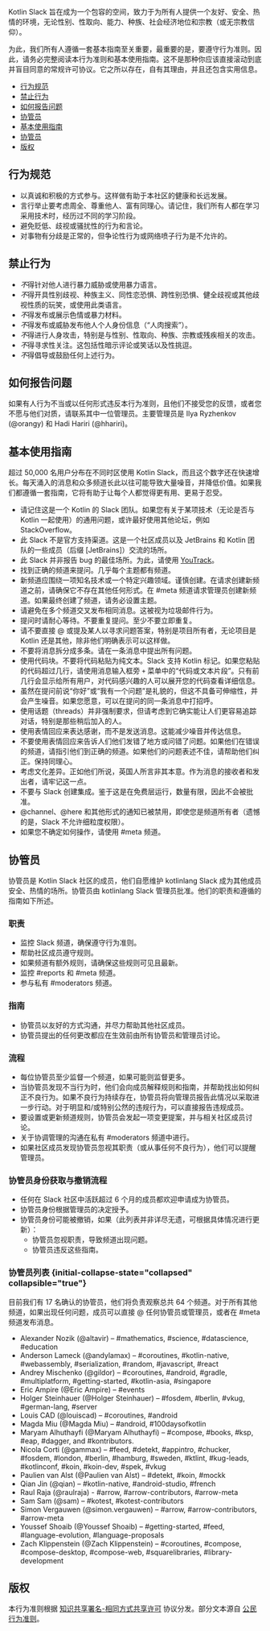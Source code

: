 [//]: # (title: Kotlin Slack 行为准则与使用指南)

Kotlin Slack 旨在成为一个包容的空间，致力于为所有人提供一个友好、安全、热情的环境，无论性别、性取向、能力、种族、社会经济地位和宗教（或无宗教信仰）。

为此，我们所有人遵循一套基本指南至关重要，最重要的是，要遵守行为准则。因此，请务必完整阅读本行为准则和基本使用指南。这不是那种你应该直接滚动到底并盲目同意的常规许可协议。它之所以存在，自有其理由，并且还包含实用信息。

* [行为规范](#行为规范)
* [禁止行为](#禁止行为)
* [如何报告问题](#如何报告问题)
* [协管员](#协管员)
* [基本使用指南](#基本使用指南)
* [协管员](#协管员)
* [版权](#版权)

## 行为规范

* 以真诚和积极的方式参与。这样做有助于本社区的健康和长远发展。
* 言行举止要考虑周全、尊重他人、富有同理心。请记住，我们所有人都在学习采用技术时，经历过不同的学习阶段。
* 避免贬低、歧视或骚扰性的行为和言论。
* 对事物有分歧是正常的，但争论性行为或网络喷子行为是不允许的。

## 禁止行为

* *不*得针对他人进行暴力威胁或使用暴力语言。
* *不*得开具性别歧视、种族主义、同性恋恐惧、跨性别恐惧、健全歧视或其他歧视性质的玩笑，或使用此类语言。
* *不*得发布或展示色情或暴力材料。
* *不*得发布或威胁发布他人个人身份信息（“人肉搜索”）。
* *不*得进行人身攻击，特别是与性别、性取向、种族、宗教或残疾相关的攻击。
* *不*得寻求性关注。这包括性暗示评论或笑话以及性挑逗。
* *不*得倡导或鼓励任何上述行为。

## 如何报告问题

如果有人行为不当或以任何形式违反本行为准则，且他们不接受您的反馈，或者您不愿与他们对质，请联系其中一位管理员。主要管理员是 Ilya Ryzhenkov (@orangy) 和 Hadi Hariri (@hhariri)。

## 基本使用指南

超过 50,000 名用户分布在不同时区使用 Kotlin Slack，而且这个数字还在快速增长。每天涌入的消息和众多频道长此以往可能导致大量噪音，并降低价值。如果我们都遵循一套指南，它将有助于让每个人都觉得更有用、更易于忍受。

* 请记住这是一个 Kotlin 的 Slack 团队。如果您有关于某项技术（无论是否与 Kotlin 一起使用）的通用问题，或许最好使用其他论坛，例如 StackOverflow。
* 此 Slack 不是官方支持渠道。这是一个社区成员以及 JetBrains 和 Kotlin 团队的一些成员（后缀 [JetBrains]）交流的场所。
* 此 Slack 并非报告 bug 的最佳场所。为此，请使用 [YouTrack](https://youtrack.jetbrains.com/issues/kt)。
* 找到正确的频道来提问。几乎每个主题都有频道。
* 新频道应围绕一项知名技术或一个特定兴趣领域。谨慎创建。在请求创建新频道之前，请确保它不存在其他任何形式。在 #meta 频道请求管理员创建新频道。如果最终创建了频道，请务必设置主题。
* 请避免在多个频道交叉发布相同消息。这被视为垃圾邮件行为。
* 提问时请耐心等待。不要重复提问。至少不要立即重复。
* 请不要直接 @ 或提及某人以寻求问题答案，特别是项目所有者，无论项目是 Kotlin 还是其他，除非他们明确表示可以这样做。
* 不要将消息拆分成多条。请在一条消息中提出所有问题。
* 使用代码块。不要将代码粘贴为纯文本。Slack 支持 Kotlin 标记。如果您粘贴的代码超过几行，请使用消息输入框旁 `+` 菜单中的“代码或文本片段”。只有前几行会显示给所有用户，对代码感兴趣的人可以展开您的代码查看详细信息。
* 虽然在提问前说“你好”或“我有一个问题”是礼貌的，但这不具备可伸缩性，并会产生噪音。如果您愿意，可以在提问的同一条消息中打招呼。
* 使用话题（threads）并非强制要求，但请考虑到它确实能让人们更容易追踪对话，特别是那些稍后加入的人。
* 使用表情回应来表达感谢，而不是发送消息。这能减少噪音并传达信息。
* 不要使用表情回应来告诉人们他们发错了地方或问错了问题。如果他们在错误的频道，请指引他们到正确的频道。如果他们的问题表述不佳，请帮助他们纠正。保持同理心。
* 考虑文化差异。正如他们所说，英国人所言非其本意。作为消息的接收者和发出者，请牢记这一点。
* 不要与 Slack 创建集成。鉴于这是在免费层运行，数量有限，因此不会被批准。
* @channel、@here 和其他形式的通知已被禁用，即使您是频道所有者（遗憾的是，Slack 不允许细粒度权限）。
* 如果您不确定如何操作，请使用 #meta 频道。

## 协管员

协管员是 Kotlin Slack 社区的成员，他们自愿维护 kotlinlang Slack 成为其他成员安全、热情的场所。协管员由 kotlinlang Slack 管理员批准。他们的职责和遵循的指南如下所述。

### 职责

* 监控 Slack 频道，确保遵守行为准则。
* 帮助社区成员遵守规则。
* 如果频道有额外规则，请确保这些规则可见且最新。
* 监控 #reports 和 #meta 频道。
* 参与私有 #moderators 频道。

### 指南

* 协管员以友好的方式沟通，并尽力帮助其他社区成员。
* 协管员提出的任何更改都应在生效前由所有协管员和管理员讨论。

### 流程

* 每位协管员至少监督一个频道，如果可能则监督更多。
* 当协管员发现不当行为时，他们会向成员解释规则和指南，并帮助找出如何纠正不良行为。如果不良行为持续存在，协管员将向管理员报告此情况以采取进一步行动。对于明显和/或特别公然的违规行为，可以直接报告违规成员。
* 要设置或更新频道规则，协管员会发起一项变更提案，并与相关社区成员讨论。
* 关于协调管理的沟通在私有 #moderators 频道中进行。
* 如果社区成员发现协管员忽视其职责（或从事任何不良行为），他们可以提醒管理员。

### 协管员身份获取与撤销流程

* 任何在 Slack 社区中活跃超过 6 个月的成员都欢迎申请成为协管员。
* 协管员身份根据管理员的决定授予。
* 协管员身份可能被撤销，如果（此列表并非详尽无遗，可根据具体情况进行更新）：
  * 协管员忽视职责，导致频道出现问题。
  * 协管员违反这些指南。

### 协管员列表 {initial-collapse-state="collapsed" collapsible="true"}

目前我们有 17 名确认的协管员，他们将负责观察总共 64 个频道。对于所有其他频道，如果出现任何问题，成员可以直接 @ 任何协管员或管理员，或者在 #meta 频道发布消息。

* Alexander Nozik	(@altavir) – #mathematics, #science, #datascience, #education
* Anderson Lameck	(@andylamax) – #coroutines, #kotlin-native, #webassembly, #serialization, #random, #javascript, #react
* Andrey Mischenko	(@gildor) – #coroutines, #android, #gradle, #multiplatform, #getting-started, #kotlin-asia, #singapore
* Eric Ampire	(@Eric Ampire) – #events
* Holger Steinhauer	(@Holger Steinhauer) – #fosdem, #berlin, #vkug, #german-lang, #server
* Louis CAD	(@louiscad) – #coroutines, #android
* Magda Miu (@Magda Miu) – #android, #100daysofkotlin
* Maryam Alhuthayfi (@Maryam Alhuthayfi) – #compose, #books, #ksp, #eap, #dagger, and #kontributors.
* Nicola Corti	(@gammax) – #feed, #detekt, #appintro, #chucker, #fosdem, #london, #berlin, #hamburg, #sweden, #ktlint, 
  #kug-leads, #kotlinconf, #koin, #koin-dev, #spek, #vkug
* Paulien van Alst (@Paulien van Alst) – #detekt, #koin, #mockk
* Qian Jin (@qian) – #kotlin-native, #android-studio, #french
* Raul Raja	(@raulraja) - #arrow, #arrow-contributors, #arrow-meta
* Sam Sam	(@sam) – #kotest, #kotest-contributors
* Simon Vergauwen	(@simon.vergauwen) – #arrow, #arrow-contributors, #arrow-meta
* Youssef Shoaib	(@Youssef Shoaib)  – #getting-started, #feed, #language-evolution, #language-proposals
* Zach Klippenstein	(@Zach Klippenstein) – #coroutines, #compose, #compose-desktop, #compose-web, #squarelibraries, 
  #library-development

## 版权

本行为准则根据 [知识共享署名-相同方式共享许可](http://creativecommons.org/licenses/by-sa/3.0/) 协议分发。部分文本源自 [公民行为准则](http://citizencodeofconduct.org/)。